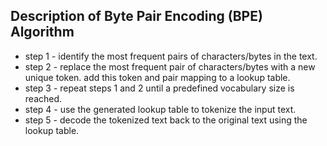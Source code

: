 ## Description of Byte Pair Encoding (BPE) Algorithm

* step 1 - identify the most frequent pairs of characters/bytes in the text.
* step 2 - replace the most frequent pair of characters/bytes with a new unique token. add this token and pair mapping to a lookup table.
* step 3 - repeat steps 1 and 2 until a predefined vocabulary size is reached.
* step 4 - use the generated lookup table to tokenize the input text.
* step 5 - decode the tokenized text back to the original text using the lookup table.